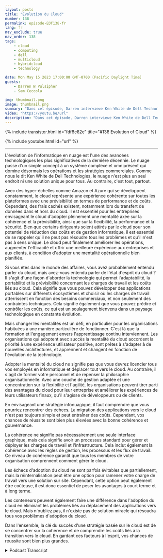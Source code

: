 ```yaml
---
layout: posts
title: "Évolution du Cloud"
number: 138
permalink: episode-EDT138-fr
lang: fr
nav_exclude: true
nav_order: 138
tags:
    - cloud
    - computing
    - dell
    - multicloud
    - hybridcloud
    - technology

date: Mon May 15 2023 17:00:00 GMT-0700 (Pacific Daylight Time)
guests:
    - Darren W Pulsipher
    - Sam Ceccola

img: thumbnail.png
image: thumbnail.png
summary: "Dans cet épisode, Darren interviewe Ken White de Dell Technology sur la manière dont la technologie Cloud est bien plus qu'une simple technologie, mais plutôt un processus et un changement culturel au sein des organisations."
video: "https://youtu.be/url"
description: "Dans cet épisode, Darren interviewe Ken White de Dell Technology sur la manière dont la technologie Cloud est bien plus qu'une simple technologie, mais plutôt un processus et un changement culturel au sein des organisations."
---
```


<div>
{% include transistor.html id="fdf8c82e" title="#138 Evolution of Cloud" %}

{% include youtube.html id="url" %}
</div>

---

L'évolution de l'informatique en nuage est l'une des avancées technologiques les plus significatives de la dernière décennie. Le nuage passe d'un simple concept à un système complexe et omniprésent qui domine désormais les opérations et les stratégies commerciales. Comme nous le dit Ken White de Dell Technologies, le nuage n'est plus un seul endroit ni une solution unique pour tous. Au contraire, c'est tout, partout.

Avec des hyper-échelles comme Amazon et Azure qui se développent constamment, le cloud représente une expérience cohérente sur toutes les plateformes avec une prévisibilité en termes de performance et de coûts. Cependant, des frais cachés existent, notamment lors du transfert de données dans et hors du cloud. Il est essentiel pour les entreprises envisageant le cloud d'adopter pleinement une mentalité axée sur la cohérence et la prévisibilité, ainsi que sur la flexibilité, la performance et la sécurité. Bien que certains dirigeants soient attirés par le cloud pour son potentiel de réduction des coûts et de gestion informatique, il est essentiel de se rappeler qu'il ne peut pas résoudre tous les problèmes et qu'il n'est pas à sens unique. Le cloud peut finalement améliorer les opérations, augmenter l'efficacité et offrir une meilleure expérience aux entreprises et aux clients, à condition d'adopter une mentalité opérationnelle bien planifiée.

Si vous êtes dans le monde des affaires, vous avez probablement entendu parler du cloud, mais avez-vous entendu parler de l'état d'esprit du cloud ? Il s'agit d'une façon d'aborder la technologie qui permet l'adaptabilité, la portabilité et la prévisibilité concernant les charges de travail et les coûts liés au cloud. Cela signifie que vous pouvez développer des applications portables sur différents écosystèmes et choisir où les charges de travail atterrissent en fonction des besoins commerciaux, et non seulement des contraintes techniques. Cela signifie également que vous pouvez prédire et contrôler les coûts, ce qui est un soulagement bienvenu dans un paysage technologique en constante évolution.

Mais changer les mentalités est un défi, en particulier pour les organisations habituées à une manière particulière de fonctionner. C'est là que la formation et l'engagement envers l'apprentissage continu interviennent. Les organisations qui adoptent avec succès la mentalité du cloud accordent la priorité à une expérience utilisateur positive, sont prêtes à s'adapter à de nouvelles architectures, et apprennent et changent en fonction de l'évolution de la technologie.

Adopter la mentalité du cloud ne signifie pas que vous devrez licencier tous vos employés en informatique et déplacer tout vers le cloud. Au contraire, il s'agit de former votre personnel et de repenser la philosophie organisationnelle. Avec une couche de gestion adaptée et une concentration sur la flexibilité et l'agilité, les organisations peuvent tirer parti des avantages du cloud pour leur entreprise et améliorer les expériences de leurs utilisateurs finaux, qu'il s'agisse de développeurs ou de clients.

En envisageant une stratégie infonuagique, il faut comprendre que vous pourriez rencontrer des échecs. La migration des applications vers le cloud n'est pas toujours simple et peut entraîner des coûts. Cependant, vos chances de réussite sont bien plus élevées avec la bonne cohérence et gouvernance.

La cohérence ne signifie pas nécessairement une seule interface graphique, mais cela signifie avoir un processus standard pour gérer et déployer les charges de travail et l'infrastructure. Cela inclut également la cohérence avec les règles de gestion, les processus et les flux de travail. Ce niveau de cohérence garantit que tous les membres de votre organisation comprennent comment gérer le cloud.

Les échecs d'adoption du cloud ne sont parfois évitables que partiellement, mais la réinternalisation peut être une option pour ramener votre charge de travail vers une solution sur site. Cependant, cette option peut également être coûteuse, il est donc essentiel de peser les avantages à court terme et à long terme.

Les conteneurs peuvent également faire une différence dans l'adoption du cloud en éliminant les problèmes liés au déplacement des applications vers le cloud. Mais n'oubliez pas, il n'existe pas de solution miracle qui résoudra tous vos problèmes d'adoption du cloud.

Dans l'ensemble, la clé du succès d'une stratégie basée sur le cloud est de se concentrer sur la cohérence et de comprendre les coûts liés à la transition vers le cloud. En gardant ces facteurs à l'esprit, vos chances de réussite sont bien plus grandes.



<details>
<summary> Podcast Transcript </summary>

<p></p>

</details>
